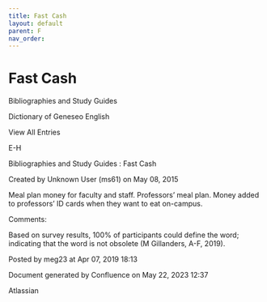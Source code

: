 ```yaml
---
title: Fast Cash
layout: default
parent: F
nav_order:
---
```


# Fast Cash

Bibliographies and Study Guides

Dictionary of Geneseo English

View All Entries

E-H

Bibliographies and Study Guides : Fast Cash

Created by  Unknown User (ms61) on May 08, 2015

Meal plan money for faculty and staff. Professors’ meal plan. Money added to professors’ ID cards when they want to eat on-campus.

Comments:

Based on survey results, 100% of participants could define the word; indicating that the word is not obsolete (M Gillanders, A-F, 2019).

Posted by meg23 at Apr 07, 2019 18:13

Document generated by Confluence on May 22, 2023 12:37

Atlassian
